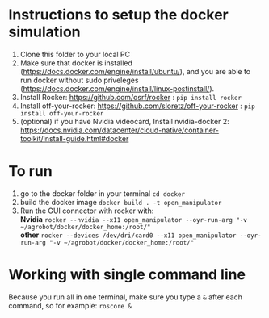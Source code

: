 # Instructions to setup the docker simulation

1. Clone this folder to your local PC
2. Make sure that docker is installed (https://docs.docker.com/engine/install/ubuntu/), and you are able to run docker without sudo priveleges (https://docs.docker.com/engine/install/linux-postinstall/).
3. Install Rocker: https://github.com/osrf/rocker : `pip install rocker`
4. Install off-your-rocker: https://github.com/sloretz/off-your-rocker : `pip install off-your-rocker`
5. (optional) if you have Nvidia videocard, Install nvidia-docker 2: https://docs.nvidia.com/datacenter/cloud-native/container-toolkit/install-guide.html#docker

# To run
1. go to the docker folder in your terminal `cd docker`
2. build the docker image `docker build . -t open_manipulator`
3. Run the GUI connector with rocker with:\
**Nvidia** `rocker --nvidia --x11 open_manipulator --oyr-run-arg "-v ~/agrobot/docker/docker_home:/root/"`\
**other** `rocker --devices /dev/dri/card0 --x11 open_manipulator --oyr-run-arg "-v ~/agrobot/docker/docker_home:/root/"`

# Working with single command line
Because you run all in one terminal, make sure you type a `&` after each command, so for example: `roscore &`
